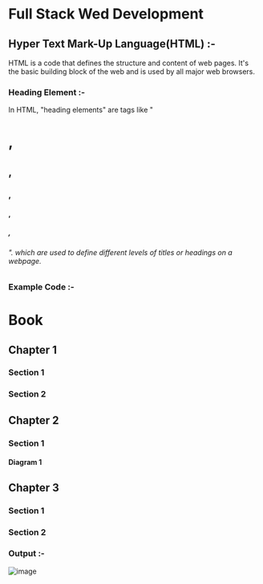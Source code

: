 
# Full Stack Wed Development

## Hyper Text Mark-Up Language(HTML) :-
HTML is a code that defines the structure and content of web pages. It's the basic building block of the web and is used by all major web browsers. 

### Heading Element :-
In HTML, "heading elements" are tags like "<h1>, <h2>, <h3>, <h4>, <h5>, <h6>". which are used to define different levels of titles or headings on a webpage.

### Example Code :-
<h1>Book</h1>
<h2>Chapter 1</h2>
<h3>Section 1</h3>
<h3>Section 2</h3>
<h2>Chapter 2</h2>
<h3>Section 1</h3>
<h4>Diagram 1</h4>
<h2>Chapter 3</h2>
<h3>Section 1</h3>
<h3>Section 2</h3>


### Output :-
![image](https://github.com/user-attachments/assets/014c4042-4f20-46e3-9c5c-4d7733b74c7e)
